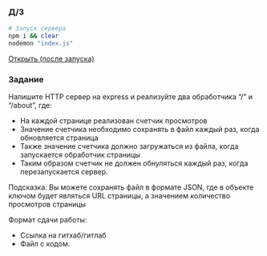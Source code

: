 ### Д/З

```bash
# Запуск сервера
npm i && clear
nodemon "index.js"
```

[Открыть (после запуска)](http://localhost:3000)

### Задание

Напишите HTTP сервер на express и реализуйте два обработчика “/” и “/about”, где:

- На каждой странице реализован счетчик просмотров
- Значение счетчика необходимо сохранять в файл каждый раз, когда обновляется страница
- Также значение счетчика должно загружаться из файла, когда запускается обработчик страницы
- Таким образом счетчик не должен обнуляться каждый раз, когда перезапускается сервер.

Подсказка:
Вы можете сохранять файл в формате JSON,
где в объекте ключом будет являться URL страницы, а значением количество просмотров страницы

Формат сдачи работы:
- Ссылка на гитхаб/гитлаб
- Файл с кодом.